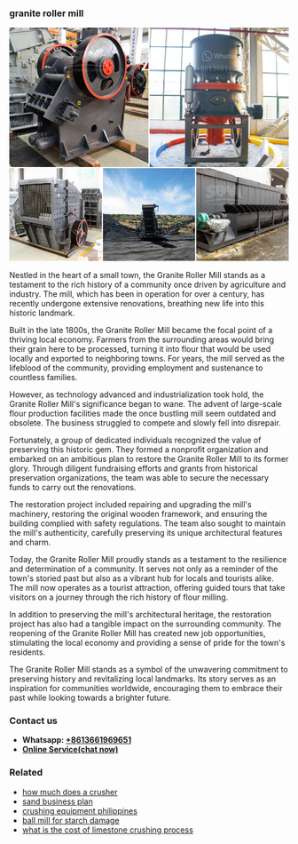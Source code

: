 <h3>granite roller mill</h3><img src='1708497603.jpg' alt=''><p>Nestled in the heart of a small town, the Granite Roller Mill stands as a testament to the rich history of a community once driven by agriculture and industry. The mill, which has been in operation for over a century, has recently undergone extensive renovations, breathing new life into this historic landmark.</p><p>Built in the late 1800s, the Granite Roller Mill became the focal point of a thriving local economy. Farmers from the surrounding areas would bring their grain here to be processed, turning it into flour that would be used locally and exported to neighboring towns. For years, the mill served as the lifeblood of the community, providing employment and sustenance to countless families.</p><p>However, as technology advanced and industrialization took hold, the Granite Roller Mill's significance began to wane. The advent of large-scale flour production facilities made the once bustling mill seem outdated and obsolete. The business struggled to compete and slowly fell into disrepair.</p><p>Fortunately, a group of dedicated individuals recognized the value of preserving this historic gem. They formed a nonprofit organization and embarked on an ambitious plan to restore the Granite Roller Mill to its former glory. Through diligent fundraising efforts and grants from historical preservation organizations, the team was able to secure the necessary funds to carry out the renovations.</p><p>The restoration project included repairing and upgrading the mill's machinery, restoring the original wooden framework, and ensuring the building complied with safety regulations. The team also sought to maintain the mill's authenticity, carefully preserving its unique architectural features and charm.</p><p>Today, the Granite Roller Mill proudly stands as a testament to the resilience and determination of a community. It serves not only as a reminder of the town's storied past but also as a vibrant hub for locals and tourists alike. The mill now operates as a tourist attraction, offering guided tours that take visitors on a journey through the rich history of flour milling.</p><p>In addition to preserving the mill's architectural heritage, the restoration project has also had a tangible impact on the surrounding community. The reopening of the Granite Roller Mill has created new job opportunities, stimulating the local economy and providing a sense of pride for the town's residents.</p><p>The Granite Roller Mill stands as a symbol of the unwavering commitment to preserving history and revitalizing local landmarks. Its story serves as an inspiration for communities worldwide, encouraging them to embrace their past while looking towards a brighter future.</p><h3>Contact us</h3><ul><li><strong>Whatsapp:&nbsp;<a href="https://wa.me/8613661969651">+8613661969651</a></strong></li><li><a href="https://swt.shibang-china.com/?git&amp;zhl&amp;granite roller mill"><strong>Online Service(chat now)</strong></a></li></ul><h3>Related</h3><ul><li><a href='how much does a crusher.md'>how much does a crusher</a></li><li><a href='sand business plan.md'>sand business plan</a></li><li><a href='crushing equipment philippines.md'>crushing equipment philippines</a></li><li><a href='ball mill for starch damage.md'>ball mill for starch damage</a></li><li><a href='what is the cost of limestone crushing process.md'>what is the cost of limestone crushing process</a></li></ul>